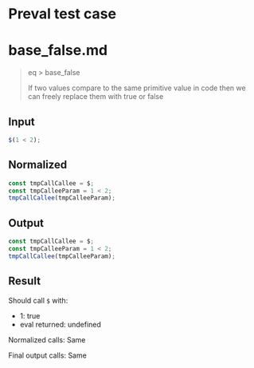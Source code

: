 # Preval test case

# base_false.md

> eq > base_false
>
> If two values compare to the same primitive value in code then we can freely replace them with true or false

## Input

`````js filename=intro
$(1 < 2);
`````

## Normalized

`````js filename=intro
const tmpCallCallee = $;
const tmpCalleeParam = 1 < 2;
tmpCallCallee(tmpCalleeParam);
`````

## Output

`````js filename=intro
const tmpCallCallee = $;
const tmpCalleeParam = 1 < 2;
tmpCallCallee(tmpCalleeParam);
`````

## Result

Should call `$` with:
 - 1: true
 - eval returned: undefined

Normalized calls: Same

Final output calls: Same
